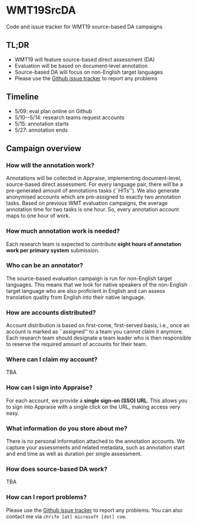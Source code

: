 # WMT19SrcDA

Code and issue tracker for WMT19 source-based DA campaigns

## TL;DR

- WMT19 will feature source-based direct assessment (DA)
- Evaluation will be based on document-level annotation
- Source-based DA will focus on non-English target languages
- Please use the [Github issue tracker](https://github.com/cfedermann/WMT19SrcDA/issues) to report any problems

## Timeline

- 5/09: eval plan online on Github
- 5/10--5/14: research teams request accounts
- 5/15: annotation starts
- 5/27: annotation ends

## Campaign overview

### How will the annotation work?

Annotations will be collected in Appraise, implementing document-level,
source-based direct assessment. For every language pair, there will be a
pre-generated amount of annotations tasks (``HITs''). We also generate
anonymised accounts which are pre-assigned to exactly two annotation tasks.
Based on previous WMT evaluation campaigns, the average annotation time for
two tasks is one hour. So, every annotation account maps to one hour of work.

### How much annotation work is needed?

Each research team is expected to contribute **eight hours of annotation work
per primary system** submission.

### Who can be an annotator?

The source-based evaluation campaign is run for non-English target languages.
This means that we look for native speakers of the non-English target language
who are also proficient in English and can assess translation quality from
English into their native language.

### How are accounts distributed?

Account distribution is based on first-come, first-served basis, i.e., once
an account is marked as ``assigned'' to a team you cannot claim it anymore.
Each research team should designate a team leader who is then responsible to
reserve the required amount of accounts for their team.

### Where can I claim my account?

TBA

### How can I sign into Appraise?

For each account, we provide a **single sign-on (SSO) URL**. This allows you
to sign into Appraise with a single click on the URL, making access very easy.

### What information do you store about me?

There is no personal information attached to the annotation accounts. We
capture your assessments and related metadata, such as annotation start and
end time as well as duration per single assessment.

### How does source-based DA work?

TBA

### How can I report problems?

Please use the [Github issue tracker](https://github.com/cfedermann/WMT19SrcDA/issues)
to report any problems. You can also contact me via ``chrife [at] microsoft [dot] com``.
